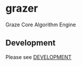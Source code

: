 # grazer
Graze Core Algorithm Engine

## Development
Please see [DEVELOPMENT](./docs/DEVELOPMENT.md)
